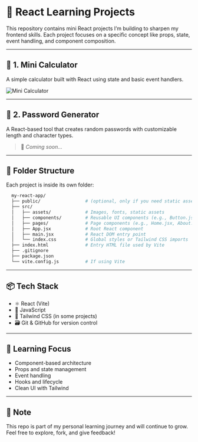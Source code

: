 # 🚀 React Learning Projects

This repository contains mini React projects I’m building to sharpen my frontend skills. Each project focuses on a specific concept like props, state, event handling, and component composition.

---

## 🔢 1. Mini Calculator  
A simple calculator built with React using state and basic event handlers.

![Mini Calculator](https://github.com/user-attachments/assets/502d928a-778c-4a43-a621-3bb8576038cb)

---

## 🔐 2. Password Generator  
A React-based tool that creates random passwords with customizable length and character types.

> 🔧 *Coming soon...*


---

## 📁 Folder Structure

Each project is inside its own folder:

```bash
  my-react-app/
  ├── public/                 # (optional, only if you need static assets)
  ├── src/
  │   ├── assets/             # Images, fonts, static assets
  │   ├── components/         # Reusable UI components (e.g., Button.jsx)
  │   ├── pages/              # Page components (e.g., Home.jsx, About.jsx)
  │   ├── App.jsx             # Root React component
  │   ├── main.jsx            # React DOM entry point
  │   └── index.css           # Global styles or Tailwind CSS imports
  ├── index.html              # Entry HTML file used by Vite
  ├── .gitignore
  ├── package.json
  └── vite.config.js          # If using Vite
```

---

## 📦 Tech Stack

- ⚛️ React (Vite)
- 🧠 JavaScript 
- 💅 Tailwind CSS (in some projects)
- 🗃 Git & GitHub for version control

---

## 🌱 Learning Focus

- Component-based architecture  
- Props and state management  
- Event handling  
- Hooks and lifecycle  
- Clean UI with Tailwind

---

## 📌 Note

This repo is part of my personal learning journey and will continue to grow. Feel free to explore, fork, and give feedback!




